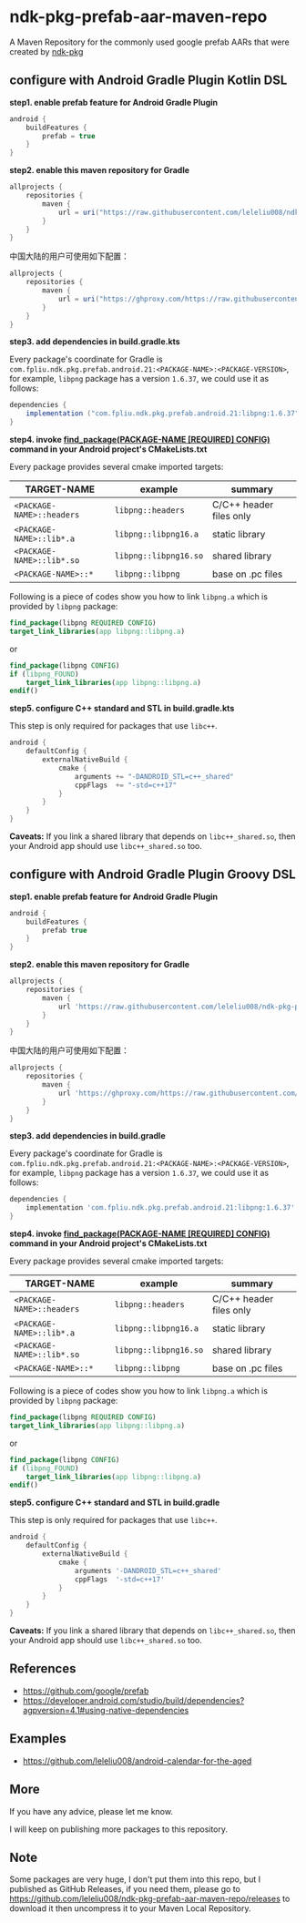 # ndk-pkg-prefab-aar-maven-repo
A Maven Repository for the commonly used google prefab AARs that were created by [ndk-pkg](https://github.com/leleliu008/ndk-pkg)

## configure with Android Gradle Plugin Kotlin DSL

**step1. enable prefab feature for Android Gradle Plugin**

```gradle
android {
    buildFeatures {
        prefab = true
    }
}
```

**step2. enable this maven repository for Gradle**

```gradle
allprojects {
    repositories {
        maven {
            url = uri("https://raw.githubusercontent.com/leleliu008/ndk-pkg-prefab-aar-maven-repo/master")
        }
    }
}
```

中国大陆的用户可使用如下配置：

```gradle
allprojects {
    repositories {
        maven {
            url = uri("https://ghproxy.com/https://raw.githubusercontent.com/leleliu008/ndk-pkg-prefab-aar-maven-repo/master")
        }
    }
}
```

**step3. add dependencies in build.gradle.kts**

Every package's coordinate for Gradle is `com.fpliu.ndk.pkg.prefab.android.21:<PACKAGE-NAME>:<PACKAGE-VERSION>`, for example, `libpng` package has a version `1.6.37`, we could use it as follows:

```gradle
dependencies {
    implementation ("com.fpliu.ndk.pkg.prefab.android.21:libpng:1.6.37")
}
```

**step4. invoke [find_package(PACKAGE-NAME [REQUIRED] CONFIG)](https://cmake.org/cmake/help/latest/command/find_package.html) command in your Android project's CMakeLists.txt**

Every package provides several cmake imported targets:

|TARGET-NAME|example|summary|
|-|-|-|
|`<PACKAGE-NAME>::headers`|`libpng::headers`|C/C++ header files only|
|`<PACKAGE-NAME>::lib*.a`|`libpng::libpng16.a`|static library|
|`<PACKAGE-NAME>::lib*.so`|`libpng::libpng16.so`|shared library|
|`<PACKAGE-NAME>::*`|`libpng::libpng`|base on .pc files|

Following is a piece of codes show you how to link `libpng.a` which is provided by `libpng` package:

```cmake
find_package(libpng REQUIRED CONFIG)
target_link_libraries(app libpng::libpng.a)
```

or

```cmake
find_package(libpng CONFIG)
if (libpng_FOUND)
    target_link_libraries(app libpng::libpng.a)
endif()
```

**step5. configure C++ standard and STL in build.gradle.kts**

This step is only required for packages that use `libc++`.

```gradle
android {
    defaultConfig {
        externalNativeBuild {
            cmake {
                arguments += "-DANDROID_STL=c++_shared"
                cppFlags  += "-std=c++17"
            }
        }
    }
}
```

**Caveats:** If you link a shared library that depends on `libc++_shared.so`, then your Android app should use `libc++_shared.so` too.

## configure with Android Gradle Plugin Groovy DSL

**step1. enable prefab feature for Android Gradle Plugin**

```gradle
android {
    buildFeatures {
        prefab true
    }
}
```

**step2. enable this maven repository for Gradle**

```gradle
allprojects {
    repositories {
        maven {
            url 'https://raw.githubusercontent.com/leleliu008/ndk-pkg-prefab-aar-maven-repo/master'
        }
    }
}
```

中国大陆的用户可使用如下配置：

```gradle
allprojects {
    repositories {
        maven {
            url 'https://ghproxy.com/https://raw.githubusercontent.com/leleliu008/ndk-pkg-prefab-aar-maven-repo/master'
        }
    }
}
```

**step3. add dependencies in build.gradle**

Every package's coordinate for Gradle is `com.fpliu.ndk.pkg.prefab.android.21:<PACKAGE-NAME>:<PACKAGE-VERSION>`, for example, `libpng` package has a version `1.6.37`, we could use it as follows:

```gradle
dependencies {
    implementation 'com.fpliu.ndk.pkg.prefab.android.21:libpng:1.6.37'
}
```

**step4. invoke [find_package(PACKAGE-NAME [REQUIRED] CONFIG)](https://cmake.org/cmake/help/latest/command/find_package.html) command in your Android project's CMakeLists.txt**

Every package provides several cmake imported targets:

|TARGET-NAME|example|summary|
|-|-|-|
|`<PACKAGE-NAME>::headers`|`libpng::headers`|C/C++ header files only|
|`<PACKAGE-NAME>::lib*.a`|`libpng::libpng16.a`|static library|
|`<PACKAGE-NAME>::lib*.so`|`libpng::libpng16.so`|shared library|
|`<PACKAGE-NAME>::*`|`libpng::libpng`|base on .pc files|

Following is a piece of codes show you how to link `libpng.a` which is provided by `libpng` package:

```cmake
find_package(libpng REQUIRED CONFIG)
target_link_libraries(app libpng::libpng.a)
```

or

```cmake
find_package(libpng CONFIG)
if (libpng_FOUND)
    target_link_libraries(app libpng::libpng.a)
endif()
```

**step5. configure C++ standard and STL in build.gradle**

This step is only required for packages that use `libc++`.

```gradle
android {
    defaultConfig {
        externalNativeBuild {
            cmake {
                arguments '-DANDROID_STL=c++_shared'
                cppFlags  '-std=c++17'
            }
        }
    }
}
```

**Caveats:** If you link a shared library that depends on `libc++_shared.so`, then your Android app should use `libc++_shared.so` too.

## References

- <https://github.com/google/prefab>
- <https://developer.android.com/studio/build/dependencies?agpversion=4.1#using-native-dependencies>

## Examples

- <https://github.com/leleliu008/android-calendar-for-the-aged>

## More

If you have any advice, please let me know.

I will keep on publishing more packages to this repository.

## Note

Some packages are very huge, I don't put them into this repo, but I published as GitHub Releases, if you need them, please go to <https://github.com/leleliu008/ndk-pkg-prefab-aar-maven-repo/releases> to download it then uncompress it to your Maven Local Repository.

